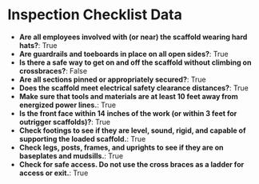 # Inspection Checklist Data
- **Are all employees involved with (or near) the scaffold wearing hard hats?**: True
- **Are guardrails and toeboards in place on all open sides?**: True
- **Is there a safe way to get on and off the scaffold without climbing on crossbraces?**: False
- **Are all sections pinned or appropriately secured?**: True
- **Does the scaffold meet electrical safety clearance distances?**: True
- **Make sure that tools and materials are at least 10 feet away from energized power lines.**: True
- **Is the front face within 14 inches of the work (or within 3 feet for  outrigger scaffolds)?**: True
- **Check footings to see if they are level, sound, rigid, and capable of supporting the loaded scaffold.**: True
- **Check legs, posts, frames, and uprights to see if they are on baseplates and mudsills.**: True
- **Check for safe access. Do not use the cross braces as a ladder for access or exit.**: True
